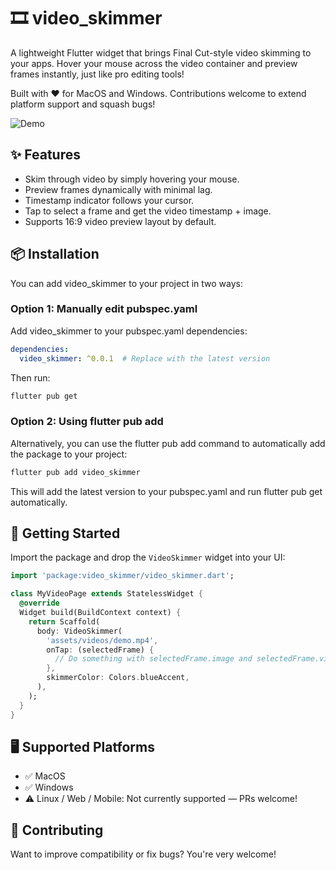 # 🎞️ video_skimmer

A lightweight Flutter widget that brings Final Cut-style video skimming to your apps.
Hover your mouse across the video container and preview frames instantly, just like pro editing tools!

Built with ❤️ for MacOS and Windows. Contributions welcome to extend platform support and squash bugs!

![Demo](https://github.com/stephane-archer/video_skimmer/blob/4ee94ee10e3456a0af47cb02372b9b9484581b9e/assets/skimmer-demo.gif)

## ✨ Features

- Skim through video by simply hovering your mouse.
- Preview frames dynamically with minimal lag.
- Timestamp indicator follows your cursor.
- Tap to select a frame and get the video timestamp + image.
- Supports 16:9 video preview layout by default.

## 📦 Installation

You can add video_skimmer to your project in two ways:

### Option 1: Manually edit pubspec.yaml

Add video_skimmer to your pubspec.yaml dependencies:
```yaml
dependencies:
  video_skimmer: ^0.0.1  # Replace with the latest version
```

Then run:
```bash
flutter pub get
```
### Option 2: Using flutter pub add
Alternatively, you can use the flutter pub add command to automatically add the package to your project:

```bash
flutter pub add video_skimmer
```
This will add the latest version to your pubspec.yaml and run flutter pub get automatically.

## 🚀 Getting Started
Import the package and drop the `VideoSkimmer` widget into your UI:

```dart
import 'package:video_skimmer/video_skimmer.dart';

class MyVideoPage extends StatelessWidget {
  @override
  Widget build(BuildContext context) {
    return Scaffold(
      body: VideoSkimmer(
        'assets/videos/demo.mp4',
        onTap: (selectedFrame) {
          // Do something with selectedFrame.image and selectedFrame.videoTimestampInSeconds
        },
        skimmerColor: Colors.blueAccent,
      ),
    );
  }
}
```

## 🖥️ Supported Platforms

- ✅ MacOS
- ✅ Windows
- ⚠️ Linux / Web / Mobile: Not currently supported — PRs welcome!

## 🧩 Contributing
Want to improve compatibility or fix bugs? You're very welcome!